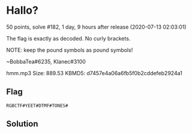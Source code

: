 # Hallo?
50 points, solve #182, 1 day, 9 hours after release (2020-07-13 02:03:01)

The flag is exactly as decoded. No curly brackets.

NOTE: keep the pound symbols as pound symbols!

~BobbaTea#6235, Klanec#3100

hmm.mp3 Size: 889.53 KBMD5: d7457e4a06a6fb5f0b2cddefeb2924a1

## Flag
```shell
RGBCTF#YEET#DTMF#TONES#
```

## Solution
